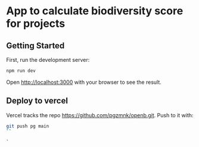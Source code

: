 # App to calculate biodiversity score for projects

## Getting Started

First, run the development server:

```bash
npm run dev
```

Open [http://localhost:3000](http://localhost:3000) with your browser to see the result.


## Deploy to vercel

Vercel tracks the repo https://github.com/pgzmnk/openb.git. Push to it with:

```bash
git push pg main
``

`
